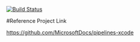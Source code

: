 
[![Build Status](https://dev.azure.com/lucabelezal0076/pipelines-xcode/_apis/build/status/lednascimento.pipelines-xcode?branchName=master)](https://dev.azure.com/lucabelezal0076/pipelines-xcode/_build/latest?definitionId=1&branchName=master)

#Reference Project Link

https://github.com/MicrosoftDocs/pipelines-xcode
